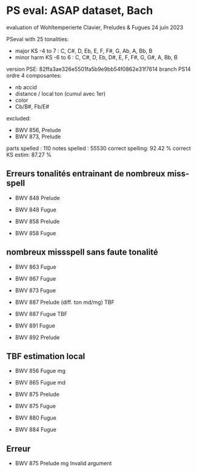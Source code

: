 # PS eval: ASAP dataset, Bach
evaluation of Wohltemperierte Clavier, Preludes & Fugues
24 juin 2023

PSeval with 25 tonalities: 
- major KS -4 to 7 : C, C#, D, Eb, E, F, F#, G, Ab, A, Bb, B
- minor harm KS -6 to 6 : C, C#, D, Eb, D#, E, F, F#, G, G#, A, Bb, B

version PSE: 82ffa3ae326e5501fa5b9e9bb54f0862e31f7614 branch PS14
ordre 4 composantes:
- nb accid
- distance / local ton (cumul avec 1er)
- color
- Cb/B#, Fb/E#


excluded:
- BWV 856, Prelude
- BWV 873, Prelude

parts spelled   : 110
notes spelled   : 55530
correct spelling: 92.42 %
correct KS estim: 87.27 %





## Erreurs tonalités entrainant de nombreux miss-spell

- BWV 848 Prelude

- BWV 848 Fugue

- BWV 858 Prelude

- BWV 858 Fugue



## nombreux missspell sans faute tonalité

- BWV 863 Fugue

- BWV 867 Fugue

- BWV 873 Fugue

- BWV 887 Prelude (diff. ton md/mg)
  TBF

- BWV 887 Fugue
  TBF

- BWV 891 Fugue

- BWV 892 Prelude


## TBF estimation local

- BWV 856 Fugue mg

- BWV 865 Fugue md

- BWV 875 Prelude

- BWV 875 Fugue

- BWV 880 Fugue

- BWV 884 Fugue



## Erreur

- BWV 875 Prelude mg
  Invalid argument










